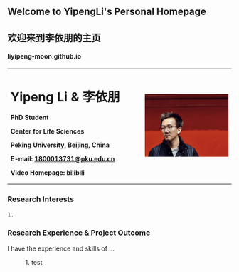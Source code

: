 ## Welcome to YipengLi's Personal Homepage
## 欢迎来到李依朋的主页
#### liyipeng-moon.github.io


<table border="0">
  <tr>
    <td width="60%">
      <h1>Yipeng Li & 李依朋</h1>
      <p><b>PhD Student</b></p>
      <p><b>Center for Life Sciences</b></p>
      <p><b>Peking University, Beijing, China</b></p>
      <p><b>E-mail: <a href="mailto: 1800013731@pku.edu.cn">1800013731@pku.edu.cn</a> </b></p>
      <p><b>Video Homepage: <a "https://space.bilibili.com/279718842">bilibili</a> </b></p>
    </td>
    <td width="40%">
      <img src="https://github.com/liyipeng-moon/liyipeng-moon.github.io/raw/main/img/1.jpeg" width="100%">  
    </td>
  </tr>
</table>

### Research Interests
```
1. 
```

### Research Experience & Project Outcome

I have the experience and skills of ...
<dl>
<dd>1. test</dd>
<dl>